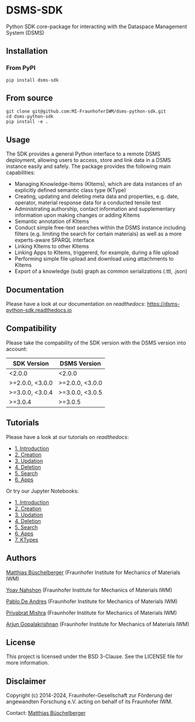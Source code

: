 # DSMS-SDK
Python SDK core-package for interacting with the Dataspace Management System (DSMS)

## Installation

### From PyPI

```{python}
pip install dsms-sdk
```

## From source

```{bash}
git clone git@github.com:MI-FraunhoferIWM/dsms-python-sdk.git
cd dsms-python-sdk
pip install -e .
```

## Usage

The SDK provides a general Python interface to a remote DSMS deployment, allowing users to access, store and link data in a DSMS instance easily and safely. The package provides the following main capabilities:

- Managing Knowledge-Items (KItems), which are data instances of an explicitly defined semantic class type (KType)
 - Creating, updating and deleting meta data and properties, e.g. date, operator, material response data for a conducted tensile test
 - Administrating authorship, contact information and supplementary information upon making changes or adding KItems
 - Semantic annotation of KItems
- Conduct simple free-text searches within the DSMS instance including filters (e.g. limiting the search for certain materials) as well as a more experts-aware SPARQL interface
- Linking KItems to other KItems
- Linking Apps to KItems, triggererd, for example, during a file upload
- Performing simple file upload and download using attachments to KItems
- Export of a knowledge (sub) graph as common serializations (.ttl, .json)


## Documentation

Please have a look at our documentation on _readthedocs_:
https://dsms-python-sdk.readthedocs.io

## Compatibility

Please take the compability of the SDK version with the DSMS version into account:

| SDK Version | DSMS Version |
| --- | --- |
| <2.0.0 | <2.0.0 |
| >=2.0.0, <3.0.0 | >=2.0.0, <3.0.0 |
| >=3.0.0, <3.0.4 | >=3.0.0, <3.0.5 |
| >=3.0.4 | >=3.0.5 |

## Tutorials

Please have a look at our tutorials on _readthedocs_:
* [1. Introduction](https://dsms-python-sdk.readthedocs.io/en/latest/dsms_sdk/tutorials/1_introduction.html)
* [2. Creation](https://dsms-python-sdk.readthedocs.io/en/latest/dsms_sdk/tutorials/2_creation.html)
* [3. Updation](https://dsms-python-sdk.readthedocs.io/en/latest/dsms_sdk/tutorials/3_updation.html)
* [4. Deletion](https://dsms-python-sdk.readthedocs.io/en/latest/dsms_sdk/tutorials/4_deletion.html)
* [5. Search](https://dsms-python-sdk.readthedocs.io/en/latest/dsms_sdk/tutorials/5_search.html)
* [6. Apps](https://dsms-python-sdk.readthedocs.io/en/latest/dsms_sdk/tutorials/6_apps.html)

Or try our Jupyter Notebooks:
* [1. Introduction](docs/dsms_sdk/tutorials/1_introduction.ipynb)
* [2. Creation](docs/dsms_sdk/tutorials/2_creation.ipynb)
* [3. Updation](docs/dsms_sdk/tutorials/3_updation.ipynb)
* [4. Deletion](docs/dsms_sdk/tutorials/4_deletion.ipynb)
* [5. Search](docs/dsms_sdk/tutorials/5_search.ipynb)
* [6. Apps](docs/dsms_sdk/tutorials/6_apps.ipynb)
* [7. KTypes](docs/dsms_sdk/tutorials/7_ktypes.ipynb)

## Authors

[Matthias Büschelberger](mailto:matthias.bueschelberger@iwm.fraunhofer.de) (Fraunhofer Institute for Mechanics of Materials IWM)

[Yoav Nahshon](mailto:yoav.nahshon@iwm.fraunhofer.de) (Fraunhofer Institute for Mechanics of Materials IWM)

[Pablo De Andres](mailto:pablo.de.andres@iwm.fraunhofer.de) (Fraunhofer Institute for Mechanics of Materials IWM)

[Priyabrat Mishra](mailto:priyabrat.mishra@iwm.fraunhofer.de) (Fraunhofer Institute for Mechanics of Materials IWM)

[Arjun Gopalakrishnan](mailto:arjun.gopalakrishnan@iwm.fraunhofer.de) (Fraunhofer Institute for Mechanics of Materials IWM)

## License

This project is licensed under the BSD 3-Clause. See the LICENSE file for more information.


## Disclaimer

Copyright (c) 2014-2024, Fraunhofer-Gesellschaft zur Förderung der angewandten Forschung e.V. acting on behalf of its Fraunhofer IWM.

Contact: [Matthias Büschelberger](mailto:matthias.bueschelberger@iwm.fraunhofer.de)
